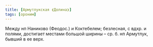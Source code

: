 ```yaml
---
title: [Армутлукская ❮Долина❯]
tags: [ороним]
---
```


Между нп Наниково (Феодос.) и Коктебелем; безлесная, с вдхр. и полями, достигает
местами большой ширины – ср. б. нп Армутлук, бывший в ее верх.
